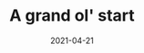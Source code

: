 ---
layout: minutesLayout.md
tags: meetingMinutes
date: 2021-04-21
title: "A grand ol' start"
meetingMinutes: "Nothing here yet."
---